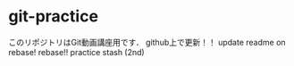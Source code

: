 # git-practice
このリポジトリはGit動画講座用です．
github上で更新！！
update readme on rebase!
rebase!!
practice stash (2nd)
